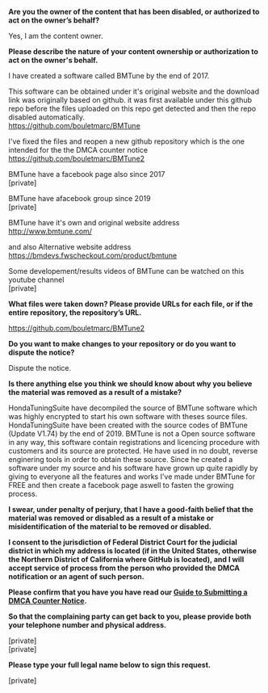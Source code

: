 **Are you the owner of the content that has been disabled, or authorized to act on the owner’s behalf?**

Yes, I am the content owner.

**Please describe the nature of your content ownership or authorization to act on the owner's behalf.**

I have created a software called BMTune by the end of 2017.

This software can be obtained under it's original website and the download link was originally based on github. it was first available under this github repo before the files uploaded on this repo get detected and then the repo disabled automatically.  
https://github.com/bouletmarc/BMTune

I've fixed the files and reopen a new github repository which is the one intended for the the DMCA counter notice  
https://github.com/bouletmarc/BMTune2

BMTune have a facebook page also since 2017  
[private]

BMTune have afacebook group since 2019  
[private]

BMTune have it's own and original website address  
http://www.bmtune.com/

and also Alternative website address  
https://bmdevs.fwscheckout.com/product/bmtune

Some developement/results videos of BMTune can be watched on this youtube channel  
[private]

**What files were taken down? Please provide URLs for each file, or if the entire repository, the repository’s URL.**

https://github.com/bouletmarc/BMTune2

**Do you want to make changes to your repository or do you want to dispute the notice?**

Dispute the notice.

**Is there anything else you think we should know about why you believe the material was removed as a result of a mistake?**

HondaTuningSuite have decompiled the source of BMTune software which was highly encrypted to start his own software with theses source files. HondaTuningSuite have been created with the source codes of BMTune (Update V1.74) by the end of 2019. BMTune is not a Open source software in any way, this software contain registrations and licencing procedure with customers and its source are protected. He have used in no doubt, reverse enginering tools in order to obtain these source. Since he created a software under my source and his software have grown up quite rapidly by giving to everyone all the features and works I've made under BMTune for FREE and then create a facebook page aswell to fasten the growing process.

**I swear, under penalty of perjury, that I have a good-faith belief that the material was removed or disabled as a result of a mistake or misidentification of the material to be removed or disabled.**

**I consent to the jurisdiction of Federal District Court for the judicial district in which my address is located (if in the United States, otherwise the Northern District of California where GitHub is located), and I will accept service of process from the person who provided the DMCA notification or an agent of such person.**

**Please confirm that you have you have read our <a href="https://docs.github.com/articles/guide-to-submitting-a-dmca-counter-notice">Guide to Submitting a DMCA Counter Notice</a>.**

**So that the complaining party can get back to you, please provide both your telephone number and physical address.**

[private]  
[private]

**Please type your full legal name below to sign this request.**

[private]
